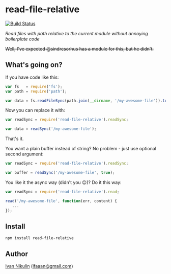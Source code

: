 # read-file-relative
[![Build Status](https://api.travis-ci.org/inikulin/read-file-relative.svg)](https://travis-ci.org/inikulin/read-file-relative)

*Read files with path relative to the current module without annoying boilerplate code*

~~Well, I've expected @sindresorhus has a module for this, but he didn't.~~

## What's going on?

If you have code like this:
```js
var fs   = require('fs');
var path = require('path');

var data = fs.readFileSync(path.join(__dirname, '/my-awesome-file')).toString();
```

Now you can replace it with:
```js
var readSync = require('read-file-relative').readSync;

var data = readSync('/my-awesome-file');
```

That's it.

You want a plain buffer instead of string? No problem - just use optional second argument:
```js
var readSync = require('read-file-relative').readSync;

var buffer = readSync('/my-awesome-file', true);
```

You like it the async way (didn't you :wink:)? Do it this way:
```js
var readSync = require('read-file-relative').read;

read('/my-awesome-file', function(err, content) {
   ...
});
```

## Install
```
npm install read-file-relative
```

## Author
[Ivan Nikulin](https://github.com/inikulin) (ifaaan@gmail.com)
